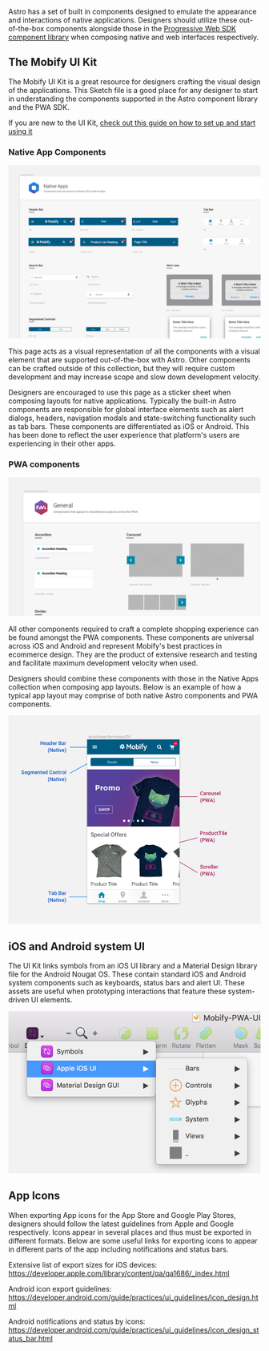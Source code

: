 Astro has a set of built in components designed to emulate the appearance and interactions of native applications. Designers should utilize these out-of-the-box components alongside those in the [Progressive Web SDK component library](https://docs.mobify.com/progressive-web/latest/components/) when composing native and web interfaces respectively.

## The Mobify UI Kit

The Mobify UI Kit is a great resource for designers crafting the visual design of the applications. This Sketch file is a good place for any designer to start in understanding the components supported in the Astro component library and the PWA SDK.

If you are new to the UI Kit, [check out this guide on how to set up and start using it](https://docs.mobify.com/design/design-phase/ui-kit/)

### Native App Components

![App Components](images/app-components.png)

This page acts as a visual representation of all the components with a visual element that are supported out-of-the-box with Astro. Other components can be crafted outside of this collection, but they will require custom development and may increase scope and slow down development velocity.

Designers are encouraged to use this page as a sticker sheet when composing layouts for native applications. Typically the built-in Astro components are responsible for global interface elements such as alert dialogs, headers, navigation modals and state-switching functionality such as tab bars. These components are differentiated as iOS or Android. This has been done to reflect the user experience that platform's users are experiencing in their other apps.

### PWA components

![PWA Components](images/pwa-components.png)

All other components required to craft a complete shopping experience can be found amongst the PWA components. These components are universal across iOS and Android and represent Mobify's best practices in ecommerce design. They are the product of extensive research and testing and facilitate maximum development velocity when used.

Designers should combine these components with those in the Native Apps collection when composing app layouts.
Below is an example of how a typical app layout may comprise of both native Astro components and PWA components.

![Example App Homepage](images/example-app-homepage.png)

## iOS and Android system UI

The UI Kit links symbols from an iOS UI library and a Material Design library file for the Android Nougat OS. These contain standard iOS and Android system components such as keyboards, status bars and alert UI. These assets are useful when prototyping interactions that feature these system-driven UI elements.

![iOS and Material Design UI](images/ios-material-symbols.png)

## App Icons

When exporting App icons for the App Store and Google Play Stores, designers should follow the latest guidelines from Apple and Google respectively. Icons appear in several places and thus must be exported in different formats. Below are some useful links for exporting icons to appear in different parts of the app including notifications and status bars.

Extensive list of export sizes for iOS devices:
https://developer.apple.com/library/content/qa/qa1686/_index.html

Android icon export guidelines:
https://developer.android.com/guide/practices/ui_guidelines/icon_design.html

Android notifications and status by icons:
https://developer.android.com/guide/practices/ui_guidelines/icon_design_status_bar.html
